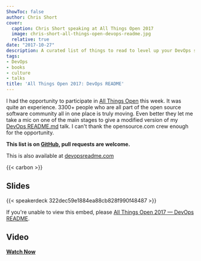 ```yaml
---
ShowToc: false
author: Chris Short
cover:
  caption: Chris Short speaking at All Things Open 2017
  image: chris-short-all-things-open-devops-readme.jpg
  relative: true
date: "2017-10-27"
description: A curated list of things to read to level up your DevOps skills and knowledge.
tags:
- DevOps
- books
- culture
- talks
title: 'All Things Open 2017: DevOps README'
---
```


I had the opportunity to participate in [All Things Open](https://allthingsopen.org/) this week. It was quite an experience. 3300+ people who are all part of the open source software community all in one place is truly moving. Even better they let me take a mic on one of the main stages to give a modified version of my [DevOps README.md](/devops-readme.md/) talk. I can't thank the opensource.com crew enough for the opportunity.

**This list is on [GitHub](https://github.com/chris-short/devopsreadme.com), pull requests are welcome.**

This is also available at [devopsreadme.com](https://devopsreadme.com/)

{{< carbon >}}

## Slides

{{< speakerdeck 322dec59e1884ea88cb828f990f48487 >}}

If you're unable to view this embed, please [All Things Open 2017 — DevOps README](https://shortcdn.com/chrisshort/pdf/DevOps%20README.md%20ATO.pdf).

## Video

[**Watch Now**](/video/devops_readme_md-ato-2017/)
